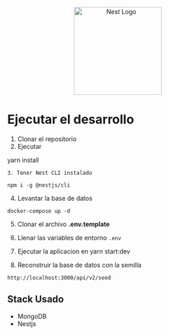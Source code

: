 <p align="center">
  <a href="http://nestjs.com/" target="blank"><img src="https://nestjs.com/img/logo-small.svg" width="200" alt="Nest Logo" /></a>
</p>

# Ejecutar el desarrollo

1. Clonar el repositorio
2. Ejecutar

yarn install
```
3. Tener Nest CLI instalado
```
```
npm i -g @nestjs/cli
```
4. Levantar la base de datos
```
docker-compose up -d
```
5. Clonar el archivo  __.env.template__

6. Llenar las variables de entorno ```.env```

7. Ejecutar la aplicacion en yarn start:dev

8. Reconstruir la base de datos con la semilla
```
http://localhost:3000/api/v2/seed
```


## Stack Usado
* MongoDB
* Nestjs